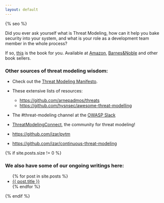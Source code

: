 ```yaml
---
layout: default
---
```


{% seo %}

Did you ever ask yourself what is Threat Modeling, how can it help you bake security into your system, and what is your role as a development team member in the whole process?

If so, <a href="https://www.amazon.com/Threat-Modeling-Identification-Avoidance-Secure/dp/1492056553/ref=sr_1_1?dchild=1&keywords=tarandach&sr=8-1">this</a> is the book for you. Available at <a href="https://www.amazon.com/Threat-Modeling-Identification-Avoidance-Secure/dp/1492056553/ref=sr_1_1?dchild=1&keywords=tarandach&qid=1605115844&sr=8-1">Amazon</a>, <a href="https://www.barnesandnoble.com/w/threat-modeling-izar-tarandach/1137728005?ean=9781492056553">Barnes&Noble</a> and other book sellers.


### Other sources of threat modeling wisdom:

* Check out the <a href="https://www.threatmodelingmanifesto.org/">Threat Modeling Manifesto</a>.
* These extensive lists of resources:

  * https://github.com/arnepadmos/threats
  * https://github.com/hysnsec/awesome-threat-modelling
* The #threat-modeling channel at the [OWASP Slack](https://owasp.org/slack/invite)
* [ThreatModelingConnect](https://www.threatmodelingconnect.com), the community for threat modeling!
* https://github.com/izar/pytm
* https://github.com/izar/continuous-threat-modeling

{% if site.posts.size != 0 %}

### We also have some of our ongoing writings here:

<ul>
  {% for post in site.posts %}
    <li>
      <a href="{{ post.url }}">{{ post.title }}</a>
    </li>
  {% endfor %}
</ul>

{% endif %}

